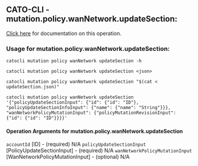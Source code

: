 
## CATO-CLI - mutation.policy.wanNetwork.updateSection:
[Click here](https://api.catonetworks.com/documentation/#mutation-updateSection) for documentation on this operation.

### Usage for mutation.policy.wanNetwork.updateSection:

`catocli mutation policy wanNetwork updateSection -h`

`catocli mutation policy wanNetwork updateSection <json>`

`catocli mutation policy wanNetwork updateSection "$(cat < updateSection.json)"`

`catocli mutation policy wanNetwork updateSection '{"policyUpdateSectionInput": {"id": {"id": "ID"}, "policyUpdateSectionInfoInput": {"name": {"name": "String"}}}, "wanNetworkPolicyMutationInput": {"policyMutationRevisionInput": {"id": {"id": "ID"}}}}'`

#### Operation Arguments for mutation.policy.wanNetwork.updateSection ####
`accountId` [ID] - (required) N/A 
`policyUpdateSectionInput` [PolicyUpdateSectionInput] - (required) N/A 
`wanNetworkPolicyMutationInput` [WanNetworkPolicyMutationInput] - (optional) N/A 
